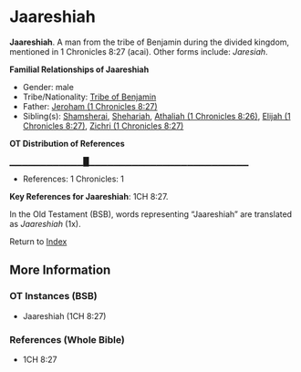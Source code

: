 # Jaareshiah
**Jaareshiah**. 
A man from the tribe of Benjamin during the divided kingdom, mentioned in 1 Chronicles 8:27 (acai). 
Other forms include: 
*Jaresiah*. 




**Familial Relationships of Jaareshiah**


* Gender: male
* Tribe/Nationality: [Tribe of Benjamin](../../../groups/md/acai/Benjamin.md)
* Father: [Jeroham (1 Chronicles 8:27)](Jeroham.2.md)
* Sibling(s): [Shamsherai](Shamsherai.md), [Shehariah](Shehariah.md), [Athaliah (1 Chronicles 8:26)](Athaliah.2.md), [Elijah (1 Chronicles 8:27)](Elijah.2.md), [Zichri (1 Chronicles 8:27)](Zichri.4.md)


**OT Distribution of References**

▁▁▁▁▁▁▁▁▁▁▁▁█▁▁▁▁▁▁▁▁▁▁▁▁▁▁▁▁▁▁▁▁▁▁▁▁▁▁
* References: 1 Chronicles: 1



**Key References for Jaareshiah**: 
1CH 8:27. 


In the Old Testament (BSB), words representing “Jaareshiah” are translated as 
*Jaareshiah* (1x). 




Return to [Index](00-Index.md)

## More Information

### OT Instances (BSB)

* Jaareshiah (1CH 8:27)



### References (Whole Bible)

* 1CH 8:27



